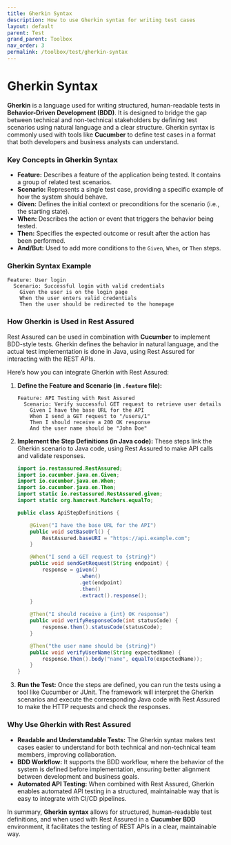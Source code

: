 ```yaml
---
title: Gherkin Syntax
description: How to use Gherkin syntax for writing test cases
layout: default
parent: Test
grand_parent: Toolbox
nav_order: 3
permalink: /toolbox/test/gherkin-syntax
---
```


# Gherkin Syntax

**Gherkin** is a language used for writing structured, human-readable tests in **Behavior-Driven Development (BDD)**. It is designed to bridge the gap between technical and non-technical stakeholders by defining test scenarios using natural language and a clear structure. Gherkin syntax is commonly used with tools like **Cucumber** to define test cases in a format that both developers and business analysts can understand.

### Key Concepts in Gherkin Syntax

- **Feature:** Describes a feature of the application being tested. It contains a group of related test scenarios.
- **Scenario:** Represents a single test case, providing a specific example of how the system should behave.
- **Given:** Defines the initial context or preconditions for the scenario (i.e., the starting state).
- **When:** Describes the action or event that triggers the behavior being tested.
- **Then:** Specifies the expected outcome or result after the action has been performed.
- **And/But:** Used to add more conditions to the `Given`, `When`, or `Then` steps.

### Gherkin Syntax Example

```gherkin
Feature: User login
  Scenario: Successful login with valid credentials
    Given the user is on the login page
    When the user enters valid credentials
    Then the user should be redirected to the homepage
```

### How Gherkin is Used in Rest Assured

Rest Assured can be used in combination with **Cucumber** to implement BDD-style tests. Gherkin defines the behavior in natural language, and the actual test implementation is done in Java, using Rest Assured for interacting with the REST APIs.

Here’s how you can integrate Gherkin with Rest Assured:

1. **Define the Feature and Scenario (in `.feature` file):**

   ```gherkin
   Feature: API Testing with Rest Assured
     Scenario: Verify successful GET request to retrieve user details
       Given I have the base URL for the API
       When I send a GET request to "/users/1"
       Then I should receive a 200 OK response
       And the user name should be "John Doe"
   ```

2. **Implement the Step Definitions (in Java code):**
   These steps link the Gherkin scenario to Java code, using Rest Assured to make API calls and validate responses.

   ```java
   import io.restassured.RestAssured;
   import io.cucumber.java.en.Given;
   import io.cucumber.java.en.When;
   import io.cucumber.java.en.Then;
   import static io.restassured.RestAssured.given;
   import static org.hamcrest.Matchers.equalTo;

   public class ApiStepDefinitions {

       @Given("I have the base URL for the API")
       public void setBaseUrl() {
           RestAssured.baseURI = "https://api.example.com";
       }

       @When("I send a GET request to {string}")
       public void sendGetRequest(String endpoint) {
           response = given()
                       .when()
                       .get(endpoint)
                       .then()
                       .extract().response();
       }

       @Then("I should receive a {int} OK response")
       public void verifyResponseCode(int statusCode) {
           response.then().statusCode(statusCode);
       }

       @Then("the user name should be {string}")
       public void verifyUserName(String expectedName) {
           response.then().body("name", equalTo(expectedName));
       }
   }
   ```

3. **Run the Test:**
   Once the steps are defined, you can run the tests using a tool like Cucumber or JUnit. The framework will interpret the Gherkin scenarios and execute the corresponding Java code with Rest Assured to make the HTTP requests and check the responses.

### Why Use Gherkin with Rest Assured

- **Readable and Understandable Tests:** The Gherkin syntax makes test cases easier to understand for both technical and non-technical team members, improving collaboration.
- **BDD Workflow:** It supports the BDD workflow, where the behavior of the system is defined before implementation, ensuring better alignment between development and business goals.
- **Automated API Testing:** When combined with Rest Assured, Gherkin enables automated API testing in a structured, maintainable way that is easy to integrate with CI/CD pipelines.

In summary, **Gherkin syntax** allows for structured, human-readable test definitions, and when used with Rest Assured in a **Cucumber BDD** environment, it facilitates the testing of REST APIs in a clear, maintainable way.
